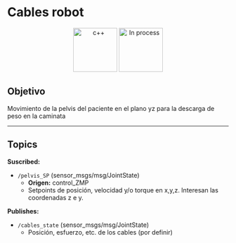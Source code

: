 # Cables robot

<div align="center">
    <img width=100px src="https://img.shields.io/badge/lenguage-%20python-blue" alt="c++">
    <img width=100px src="https://img.shields.io/badge/status-in%20process-orange" alt="In process">
</div>

## Objetivo

Movimiento de la pelvis del paciente en el plano yz para la descarga de peso en la caminata

---

## Topics

**Suscribed:**

- `/pelvis_SP` (sensor_msgs/msg/JointState)
  - **Origen:** control_ZMP
  - Setpoints de posición, velocidad y/o torque en x,y,z. Interesan las coordenadas z e y.
  
**Publishes:**

- `/cables_state` (sensor_msgs/msg/JointState)
  - Posición, esfuerzo, etc. de los cables (por definir)
